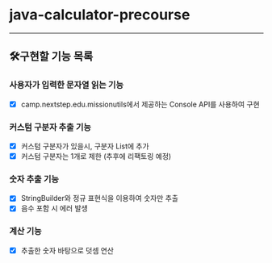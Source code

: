 # java-calculator-precourse

---
## 🛠️구현할 기능 목록

### 사용자가 입력한 문자열 읽는 기능
- [x] camp.nextstep.edu.missionutils에서 제공하는 Console API를 사용하여 구현
### 커스텀 구분자 추출 기능
- [x] 커스텀 구분자가 있을시, 구분자 List에 추가
- [x] 커스텀 구분자는 1개로 제한 (추후에 리팩토링 예정)
### 숫자 추출 기능
- [x] StringBuilder와 정규 표현식을 이용하여 숫자만 추출
- [x] 음수 포함 시 에러 발생
### 계산 기능
- [x] 추출한 숫자 바탕으로 덧셈 연산
